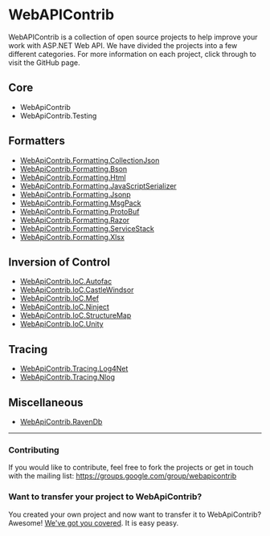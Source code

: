 # WebAPIContrib

WebAPIContrib is a collection of open source projects to help improve your work with ASP.NET Web API. We have divided the projects into a few different categories. For more information on each project, click through to visit the GitHub page.

## Core

* WebApiContrib
* WebApiContrib.Testing

## Formatters

* [WebApiContrib.Formatting.CollectionJson](http://github.com/WebApiContrib/WebApiContrib.Formatting.CollectionJson)
* [WebApiContrib.Formatting.Bson](http://github.com/WebApiContrib/WebApiContrib.Formatting.Bson)
* [WebApiContrib.Formatting.Html](http://github.com/WebApiContrib/WebApiContrib.Formatting.Html)
* [WebApiContrib.Formatting.JavaScriptSerializer](http://github.com/WebApiContrib/WebApiContrib.Formatting.JavaScriptSerializer)
* [WebApiContrib.Formatting.Jsonp](http://github.com/WebApiContrib/WebApiContrib.Formatting.Jsonp)
* [WebApiContrib.Formatting.MsgPack](http://github.com/WebApiContrib/WebApiContrib.Formatting.MsgPack)
* [WebApiContrib.Formatting.ProtoBuf](http://github.com/WebApiContrib/WebApiContrib.Formatting.ProtoBuf)
* [WebApiContrib.Formatting.Razor](http://github.com/WebApiContrib/WebApiContrib.Formatting.Razor)
* [WebApiContrib.Formatting.ServiceStack](http://github.com/WebApiContrib/WebApiContrib.Formatting.ServiceStack)
* [WebApiContrib.Formatting.Xlsx](http://github.com/WebApiContrib/WebApiContrib.Formatting.Xlsx)

## Inversion of Control

* [WebApiContrib.IoC.Autofac](http://github.com/WebApiContrib/WebApiContrib.IoC.Autofac)
* [WebApiContrib.IoC.CastleWindsor](http://github.com/WebApiContrib/WebApiContrib.IoC.CastleWindsor)
* [WebApiContrib.IoC.Mef](http://github.com/WebApiContrib/WebApiContrib.IoC.Mef)
* [WebApiContrib.IoC.Ninject](http://github.com/WebApiContrib/WebApiContrib.IoC.Ninject)
* [WebApiContrib.IoC.StructureMap](http://github.com/WebApiContrib/WebApiContrib.IoC.StructureMap)
* [WebApiContrib.IoC.Unity](http://github.com/WebApiContrib/WebApiContrib.IoC.Unity)

## Tracing

* [WebApiContrib.Tracing.Log4Net](http://github.com/WebApiContrib/WebApiContrib.Tracing.Log4Net)
* [WebApiContrib.Tracing.Nlog](http://github.com/WebApiContrib/WebApiContrib.Tracing.Nlog)

## Miscellaneous

* [WebApiContrib.RavenDb](http://github.com/WebApiContrib/WebApiContrib.RavenDb)

---

### Contributing
If you would like to contribute, feel free to fork the projects or get in touch with the mailing list: https://groups.google.com/group/webapicontrib

### Want to transfer your project to WebApiContrib?

You created your own project and now want to transfer it to WebApiContrib? Awesome! [We've got you covered](https://github.com/WebApiContrib/WebAPIContrib/wiki/Guidelines-for-transferring-projects-to-Web-API-Contrib). It is easy peasy.
